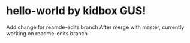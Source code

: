 # hello-world by kidbox GUS! 
Add change for reamde-edits branch
After merge with master, currently working on readme-edits branch
